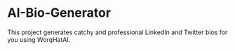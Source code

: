 # AI-Bio-Generator
This project generates catchy and professional LinkedIn and Twitter bios for you using WorqHatAI.
